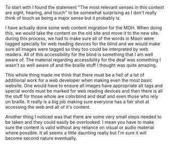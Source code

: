 To start with I found the statement "The most relevant senses in this context are sight, hearing, and touch" to be somewhat surprising as I don't really think of touch as being a major sense but it probably is.

I have actually done some web content migration for the MOH. When doing this, we would take the content on the old site and move it to the new site. during this process, we had to make sure all of the words in Maori were tagged specially for web reading devices for the blind and we would make sure all images were tagged so they too could be interpreted by web readers. All of this accessibility for the blind is something that I am well aware of. The material regarding accessibility for the deaf was something I wasn't so well aware of and the braille stuff I thought was quite amazing.

This whole thing made me think that there must be a hell of a lot of additional work for a web developer when making even the most basic website. One would have to ensure all images have appropriate alt tags and special words must be marked for web reading devices and then there is all the stuff for those whole are colorblind and deaf and even those who rely on braille. It really is a big job making sure everyone has a fair shot at accessing the web and all of it's content.

Another thing I noticed was that there are some very small steps needed to be taken and they could easily be overlooked. I mean you have to make sure the content is valid without any reliance on visual or audio material where possible. It all seems a little daunting really but I'm sure it will become second nature eventually.
